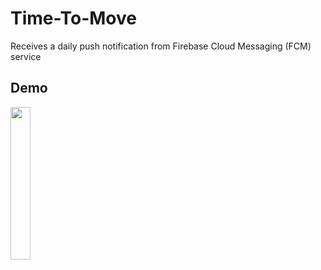# Time-To-Move
Receives a daily push notification from Firebase Cloud Messaging (FCM) service

## Demo

<img src="https://user-images.githubusercontent.com/9675246/165064031-c7dda426-d78d-4312-8d0f-a5a233c51bc2.gif" width="25%" height="25%"/>
